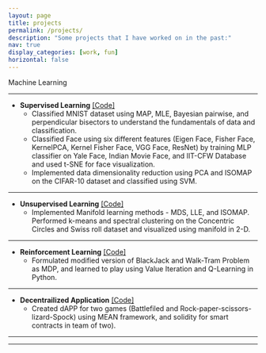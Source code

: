 ```yaml
---
layout: page
title: projects
permalink: /projects/
description: "Some projects that I have worked on in the past:"
nav: true
display_categories: [work, fun]
horizontal: false
---
```


Machine Learning   
 
___

* __Supervised Learning__ [[Code]](https://github.com/shailymishra/) 
    - Classified MNIST dataset using MAP, MLE, Bayesian pairwise, and perpendicular bisectors to understand the fundamentals of data and classification.
    - Classified Face using six different features (Eigen Face, Fisher Face, KernelPCA, Kernel Fisher Face, VGG Face, ResNet) by training MLP classifier on Yale Face, Indian Movie Face, and IIT-CFW Database and used t-SNE for face visualization. 
    - Implemented data dimensionality reduction using PCA and ISOMAP on the CIFAR-10 dataset and classified using SVM.

___

- __Unsupervised Learning__  [[Code]](https://github.com/shailymishra/)
    - Implemented Manifold learning methods - MDS, LLE, and ISOMAP. Performed k-means and spectral clustering on the Concentric Circles and Swiss roll dataset and visualized using manifold in 2-D. 

___

- __Reinforcement Learning__   [[Code]](https://github.com/shailymishra/) 
    - Formulated modified version of BlackJack and Walk-Tram Problem as MDP, and learned to play using Value Iteration and Q-Learning in Python.
___

- __Decentrailized Application__  [[Code]](https://github.com/shailymishra/)
    - Created dAPP for two games (Battlefiled and Rock-paper-scissors-lizard-Spock) using MEAN framework, and solidity for smart contracts in team of two).

___

<!-- - __j__ 
[[Code]](https://github.com/HareeshBahuleyan/seizure-prediction-kaggle) <br>
  <p style="text-align:justify">EEG signals record electrical activity of the brain and can be used to predict the onset of a seizure. A competition conducted by the University of Melbourne on Kaggle required participants to classify 10-minute EEG clips into clips into either interictal or pre-ictal. I appoached the problem using an XGBoost classifier trained on (1) Time domain features, (2) Frequency domain features, and (3) EEG Specific Features. </p>

___

- __Text Classification using LSTMs__ 
[[Code]](https://github.com/HareeshBahuleyan/deeplearning-tutorials/tree/master/text-classification-lstm) <br>
  <p style="text-align:justify">Carry out a sentiment analysis task on the Rotten Tomatoes movie review dataset using recurrent neural networks. Specifically, an LSTM was trained with sentences (sequence of words) to predict the sentiment label.</p>

___

- __Airbnb Rental Price Prediction__ 
[[Code]](https://github.com/HareeshBahuleyan/airbnb-analysis) <br>
  <p style="text-align:justify">Python Selenium is used to scrape listings data from airbnb.ca for the city of Toronto. An extensive exploratory data analysis is carried out, following which, a price prediction model is built using information such as in-house amenitites and neighbourhood facilites as features.</p> -->

___